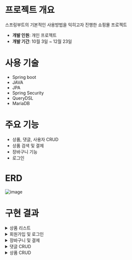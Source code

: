 # 프로젝트 개요
스프링부트의 기본적인 사용방법을 익히고자 진행한 쇼핑몰 프로젝트

* **개발 인원**: 개인 프로젝트  
* **개발 기간**: 10월 3일 ~ 12월 23일

# 사용 기술
* Spring boot
* JAVA
* JPA
* Spring Security
* QueryDSL
* MariaDB

# 주요 기능
* 상품, 댓글, 사용자 CRUD
* 상품 검색 및 결제
* 장바구니 기능
* 로그인
  
# ERD
![image](https://github.com/iolm6980/shoping/assets/133768355/1235bc82-1319-4df2-b405-b4703ce738aa)


# 구현 결과  
<details>
<summary>상품 리스트</summary>

https://github.com/iolm6980/shoping/assets/133768355/b3b04fb2-f442-4a8d-be27-89870c0cf8a8  
</details>

<details>
<summary>회원가입 및 로그인</summary>

https://github.com/iolm6980/shoping/assets/133768355/b5e66044-b506-455c-8db5-f15d86bdcd86
</details>

<details>
<summary>장바구니 및 결제</summary>

https://github.com/iolm6980/shoping/assets/133768355/712d3c5b-084b-484e-992e-7de8b34f0cd6
</details>

<details>
<summary>댓글 CRUD</summary>

https://github.com/iolm6980/shoping/assets/133768355/ff8b1a1c-d995-4b3a-ba75-95bfcabfb032
</details>

<details>
<summary>상품 CRUD</summary>

https://github.com/iolm6980/shoping/assets/133768355/429c7334-8266-434c-b7b7-b119922d3231
</details>











